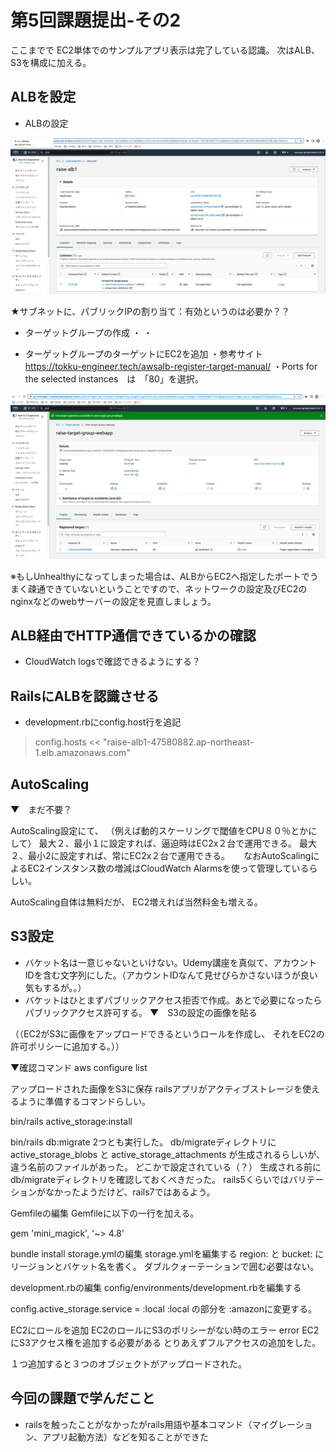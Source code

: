 # 第5回課題提出-その2

ここまでで
EC2単体でのサンプルアプリ表示は完了している認識。
次はALB、S3を構成に加える。

## ALBを設定

- ALBの設定  

![alb.png](./files/alb.png)

★サブネットに、パブリックIPの割り当て：有効というのは必要か？？


- ターゲットグループの作成
・
・

- ターゲットグループのターゲットにEC2を追加
・参考サイト　https://tokku-engineer.tech/awsalb-register-target-manual/
・Ports for the selected instances　は　「80」を選択。

![target.png](./files/target.png)

 ※もしUnhealthyになってしまった場合は、ALBからEC2へ指定したポートでうまく疎通できていないということですので、ネットワークの設定及びEC2のnginxなどのwebサーバーの設定を見直しましょう。

## ALB経由でHTTP通信できているかの確認

- CloudWatch logsで確認できるようにする？

## RailsにALBを認識させる

- development.rbにconfig.host行を追記

> config.hosts << "raise-alb1-47580882.ap-northeast-1.elb.amazonaws.com"  


## AutoScaling
▼　まだ不要？

AutoScaling設定にて、
（例えば動的スケーリングで閾値をCPU８０％とかにして）
最大２、最小１に設定すれば、逼迫時はEC2x２台で運用できる。
最大２、最小2に設定すれば、常にEC2x２台で運用できる。
　
なおAutoScalingによるEC2インスタンス数の増減はCloudWatch Alarmsを使って管理しているらしい。

AutoScaling自体は無料だが、
EC2増えれば当然料金も増える。

## S3設定
- バケット名は一意じゃないといけない。Udemy講座を真似て、アカウントIDを含む文字列にした。（アカウントIDなんて見せびらかさないほうが良い気もするが。。）
- バケットはひとまずパブリックアクセス拒否で作成。あとで必要になったらパブリックアクセス許可する。
▼　S3の設定の画像を貼る


（（EC2がS3に画像をアップロードできるというロールを作成し、
それをEC2の許可ポリシーに追加する。））

▼確認コマンド
aws configure list


アップロードされた画像をS3に保存
railsアプリがアクティブストレージを使えるように準備するコマンドらしい。

bin/rails active_storage:install

bin/rails db:migrate
2つとも実行した。
db/migrateディレクトリに active_storage_blobs と active_storage_attachments が生成されるらしいが、違う名前のファイルがあった。
どこかで設定されている（？）
生成される前にdb/migrateディレクトリを確認しておくべきだった。
rails5くらいではバリテーションがなかったようだけど、rails7ではあるよう。

Gemfileの編集
Gemfileに以下の一行を加える。

gem 'mini_magick', '~> 4.8'

bundle install
storage.ymlの編集
storage.ymlを編集する
region: と bucket: にリージョンとバケット名を書く。
ダブルクォーテーションで囲む必要はない。

development.rbの編集
config/environments/development.rbを編集する

config.active_storage.service = :local :local の部分を :amazonに変更する。

EC2にロールを追加
EC2のロールにS3のポリシーがない時のエラー
error
EC2にS3アクセス権を追加する必要がある
とりあえずフルアクセスの追加をした。

１つ追加すると３つのオブジェクトがアップロードされた。




## 今回の課題で学んだこと
- railsを触ったことがなかったがrails用語や基本コマンド（マイグレーション、アプリ起動方法）などを知ることができた
